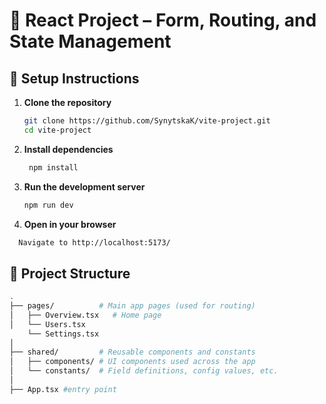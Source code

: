 # 🧩 React Project – Form, Routing, and State Management

## 🚀 Setup Instructions

1. **Clone the repository**
   ```bash
   git clone https://github.com/SynytskaK/vite-project.git
   cd vite-project
   ```
2. **Install dependencies**
   ```bash
    npm install
   ```
3. **Run the development server**
    ```bash
    npm run dev
    ```
4. **Open in your browser**
  ```bash
    Navigate to http://localhost:5173/
   ```

## 📁 Project Structure
```bash
.
├── pages/          # Main app pages (used for routing)
│   ├── Overview.tsx   # Home page
│   └── Users.tsx    
    └── Settings.tsx   
│
├── shared/         # Reusable components and constants
│   ├── components/ # UI components used across the app
│   └── constants/  # Field definitions, config values, etc.
│
├── App.tsx #entry point
 ```
